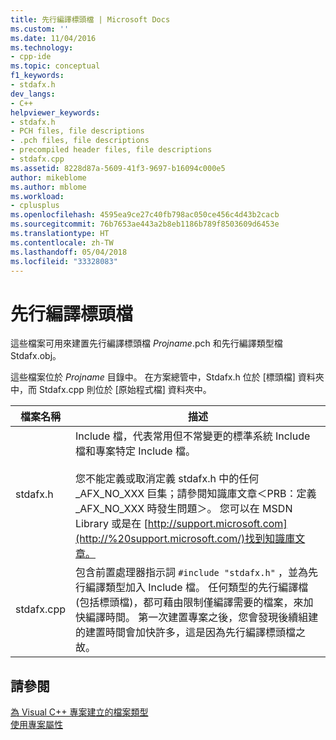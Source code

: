 ```yaml
---
title: 先行編譯標頭檔 | Microsoft Docs
ms.custom: ''
ms.date: 11/04/2016
ms.technology:
- cpp-ide
ms.topic: conceptual
f1_keywords:
- stdafx.h
dev_langs:
- C++
helpviewer_keywords:
- stdafx.h
- PCH files, file descriptions
- .pch files, file descriptions
- precompiled header files, file descriptions
- stdafx.cpp
ms.assetid: 8228d87a-5609-41f3-9697-b16094c000e5
author: mikeblome
ms.author: mblome
ms.workload:
- cplusplus
ms.openlocfilehash: 4595ea9ce27c40fb798ac050ce456c4d43b2cacb
ms.sourcegitcommit: 76b7653ae443a2b8eb1186b789f8503609d6453e
ms.translationtype: HT
ms.contentlocale: zh-TW
ms.lasthandoff: 05/04/2018
ms.locfileid: "33328083"
---
```

# <a name="precompiled-header-files"></a>先行編譯標頭檔
這些檔案可用來建置先行編譯標頭檔 *Projname*.pch 和先行編譯類型檔 Stdafx.obj。  
  
 這些檔案位於 *Projname* 目錄中。 在方案總管中，Stdafx.h 位於 [標頭檔] 資料夾中，而 Stdafx.cpp 則位於 [原始程式檔] 資料夾中。  
  
|檔案名稱|描述|  
|---------------|-----------------|  
|stdafx.h|Include 檔，代表常用但不常變更的標準系統 Include 檔和專案特定 Include 檔。<br /><br /> 您不能定義或取消定義 stdafx.h 中的任何 _AFX_NO_XXX 巨集；請參閱知識庫文章＜PRB：定義 _AFX_NO_XXX 時發生問題＞。 您可以在 MSDN Library 或是在 [http://support.microsoft.com](http://%20support.microsoft.com/)找到知識庫文章。|  
|stdafx.cpp|包含前置處理器指示詞 `#include "stdafx.h"` ，並為先行編譯類型加入 Include 檔。 任何類型的先行編譯檔 (包括標頭檔)，都可藉由限制僅編譯需要的檔案，來加快編譯時間。 第一次建置專案之後，您會發現後續組建的建置時間會加快許多，這是因為先行編譯標頭檔之故。|  
  
## <a name="see-also"></a>請參閱  
 [為 Visual C++ 專案建立的檔案類型](../ide/file-types-created-for-visual-cpp-projects.md)   
 [使用專案屬性](../ide/working-with-project-properties.md)